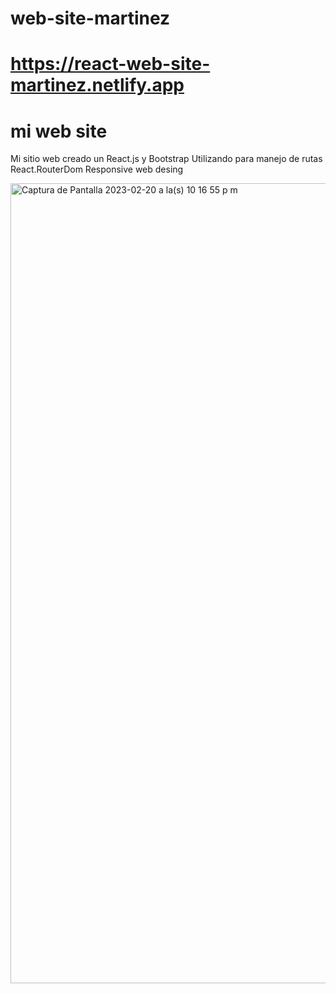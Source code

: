 # web-site-martinez
# https://react-web-site-martinez.netlify.app
# mi web site

Mi sitio web creado un React.js y Bootstrap
Utilizando para manejo de rutas React.RouterDom
Responsive web desing 

<img width="1280" alt="Captura de Pantalla 2023-02-20 a la(s) 10 16 55 p m" src="https://user-images.githubusercontent.com/101303440/220246709-5920d0bc-3769-482e-a675-32db0e198234.png">
